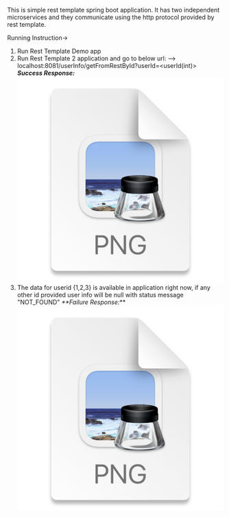 This is simple rest template spring boot application.
It has two independent microservices and they communicate using the http protocol provided by rest template.

Running Instruction-> 
1. Run Rest Template Demo app 
2. Run Rest Template 2 application and go to below url:
--> localhost:8081/userInfo/getFromRestById?userId=<userId(int)>
  _**Success Response:**_ 
![img_1.png](img_1.png)
3. The data for userid {1,2,3} is available in application right now, if any other id provided user info will be null with status message "NOT_FOUND"
_**Failure Response:_**
![img.png](img.png)